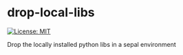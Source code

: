 # drop-local-libs

[![License: MIT](https://img.shields.io/badge/License-MIT-yellow.svg)](https://opensource.org/licenses/MIT)

Drop the locally installed python libs in a sepal environment
